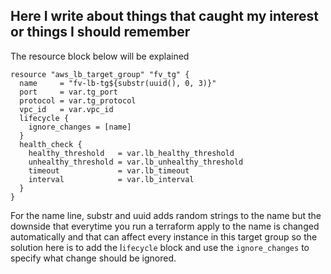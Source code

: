## Here I write about things that caught my interest or things I should remember

The resource block below will be explained

``` 
resource "aws_lb_target_group" "fv_tg" {
  name     = "fv-lb-tg${substr(uuid(), 0, 3)}" 
  port     = var.tg_port
  protocol = var.tg_protocol
  vpc_id   = var.vpc_id
  lifecycle {
    ignore_changes = [name] 
  }
  health_check {
    healthy_threshold   = var.lb_healthy_threshold
    unhealthy_threshold = var.lb_unhealthy_threshold
    timeout             = var.lb_timeout
    interval            = var.lb_interval
  }
}
```
For the name line, substr and uuid adds random strings to the name but the downside that everytime you run a terraform apply to the name is changed automatically and that can affect every instance in this target group so the solution here is to add the l`ifecycle` block and use the `ignore_changes` to specify what change should be ignored.